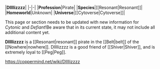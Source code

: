 |**Dllllizzzz**|
|-|-|
|**Profession**|Pirate|
|**Species**|[[Resonant\|Resonant]]|
|**Homeworld**|*Unknown*|
|**Universe**|[[Cytoverse\|Cytoverse]]|

This page or section needs to be updated with new information for *Cytonic* and *Defiant*!Be aware that in its current state, it may not include all additional content yet.

**Dllllizzzz** is a [[Resonant\|resonant]] pirate in the [[Belt\|belt]] of the [[Nowhere\|nowhere]]. Dllllizzzz is a good friend of [[Shiver\|Shiver]], and is extremely loyal to [[Peg\|Peg]].



https://coppermind.net/wiki/Dllllizzzz